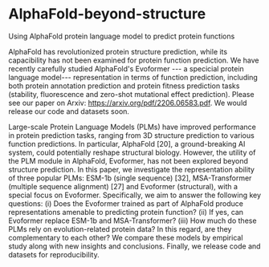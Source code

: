 # AlphaFold-beyond-structure
Using AlphaFold protein language model to predict protein functions

AlphaFold has revolutionized protein structure prediction, while its capacibility has not been examined for protein function prediction. We have recently carefully studied AlphaFold's Evoformer --- a specicial protein language model--- representation in terms of function prediction, including both protein annotation prediction and
protein fitness prediction tasks (stability, fluorescence and zero-shot mutational effect prediction). Please see our paper on Arxiv: https://arxiv.org/pdf/2206.06583.pdf. We would release our code and datasets soon.


Large-scale Protein Language Models (PLMs) have improved performance in protein prediction tasks, ranging from 3D structure prediction to various function
predictions. In particular, AlphaFold [20], a ground-breaking AI system, could potentially reshape structural biology. However, the utility of the PLM module in
AlphaFold, Evoformer, has not been explored beyond structure prediction. In this paper, we investigate the representation ability of three popular PLMs: ESM-1b
(single sequence) [32], MSA-Transformer (multiple sequence alignment) [27] and Evoformer (structural), with a special focus on Evoformer. Specifically, we aim
to answer the following key questions: (i) Does the Evoformer trained as part of AlphaFold produce representations amenable to predicting protein function?
(ii) If yes, can Evoformer replace ESM-1b and MSA-Transformer? (iii) How much do these PLMs rely on evolution-related protein data? In this regard, are
they complementary to each other? We compare these models by empirical study along with new insights and conclusions. Finally, we release code and datasets for
reproducibility.



